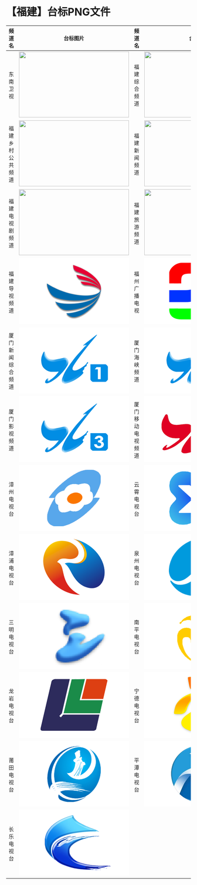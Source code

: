 # 【福建】台标PNG文件
|频道名|台标图片|频道名|台标图片|
|:---|:---:|:---|:---:|
|东南卫视|<img src="https://raw.githubusercontent.com/bashlin/TVLogo/main/img/Dongnan.png" width="300" height="180">|福建综合频道|<img src="https://raw.githubusercontent.com/bashlin/TVLogo/main/img/Fujian1.png" width="300" height="180">|
|福建乡村公共频道|<img src="https://raw.githubusercontent.com/bashlin/TVLogo/main/img/Fujian2.png" width="300" height="180">|福建新闻频道|<img src="https://raw.githubusercontent.com/bashlin/TVLogo/main/img/Fujian3.png" width="300" height="180">|
|福建电视剧频道|<img src="https://raw.githubusercontent.com/bashlin/TVLogo/main/img/Fujian4.png" width="300" height="180">|福建旅游频道|<img src="https://raw.githubusercontent.com/bashlin/TVLogo/main/img/Fujian5.png" width="300" height="180">|
|福建导视频道|<img src="https://raw.githubusercontent.com/bashlin/TVLogo/main/img/Fujian10.png" width="300" height="180">|福州广播电视|<img src="https://raw.githubusercontent.com/bashlin/TVLogo/main/img/Fztv.png" width="300" height="180">|
|厦门新闻综合频道|<img src="https://raw.githubusercontent.com/bashlin/TVLogo/main/img/Xmtv1.png" width="300" height="180">|厦门海峡频道|<img src="https://raw.githubusercontent.com/bashlin/TVLogo/main/img/Xmtv2.png" width="300" height="180">|
|厦门影视频道|<img src="https://raw.githubusercontent.com/bashlin/TVLogo/main/img/Xmtv3.png" width="300" height="180">|厦门移动电视频道|<img src="https://raw.githubusercontent.com/bashlin/TVLogo/main/img/Xmtv6.png" width="300" height="180">|
|漳州电视台|<img src="https://raw.githubusercontent.com/bashlin/TVLogo/main/img/Zztv.png" width="300" height="180">|云霄电视台|<img src="https://raw.githubusercontent.com/bashlin/TVLogo/main/img/Yxtv.png" width="300" height="180">|
|漳浦电视台|<img src="https://raw.githubusercontent.com/bashlin/TVLogo/main/img/Zptv.png" width="300" height="180">|泉州电视台|<img src="https://raw.githubusercontent.com/bashlin/TVLogo/main/img/Qztv.png" width="300" height="180">|
|三明电视台|<img src="https://raw.githubusercontent.com/bashlin/TVLogo/main/img/Smtv.png" width="300" height="180">|南平电视台|<img src="https://raw.githubusercontent.com/bashlin/TVLogo/main/img/Nptv.png" width="300" height="180">|
|龙岩电视台|<img src="https://raw.githubusercontent.com/bashlin/TVLogo/main/img/Lytv.png" width="300" height="180">|宁德电视台|<img src="https://raw.githubusercontent.com/bashlin/TVLogo/main/img/Ndtv.png" width="300" height="180">|
|莆田电视台|<img src="https://raw.githubusercontent.com/bashlin/TVLogo/main/img/Pttv.png" width="300" height="180">|平潭电视台|<img src="https://raw.githubusercontent.com/bashlin/TVLogo/main/img/Pingtantv.png" width="300" height="180">|
|长乐电视台|<img src="https://raw.githubusercontent.com/bashlin/TVLogo/main/img/Cltv.png" width="300" height="180">|